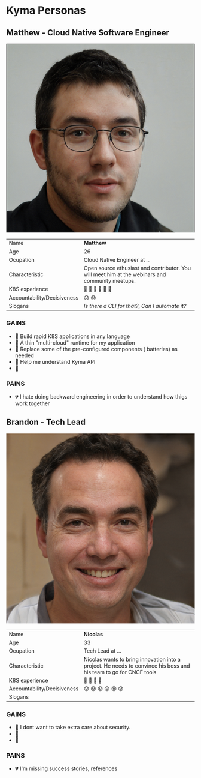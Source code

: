 # Kyma Personas

## Matthew - Cloud Native Software Engineer

![Mathew](assets/matthew.png)

|                             |                                                                                                 |
| --------------------------- | ----------------------------------------------------------------------------------------------- |
| Name                        | **Matthew**                                                                                     |
| Age                         | 26                                                                                              |
| Ocupation                   | Cloud Native Engineer at ...                                                                    |
| Characteristic              | Open source ethusiast and contributor. You will meet him at the webinars and community meetups. |
| K8S experience              | :book: :book: :book: :book: :book: :book:                                                       |
| Accountability/Decisiveness | :sweat: :sweat:                                                                                 |
| Slogans                     | _Is there a CLI for that?_, _Can I automate it?_                                                |

### GAINS

- :green_heart: Build rapid K8S applications in any language
- :green_heart: A thin "multi-cloud" runtime for my application
- :green_heart: Replace some of the pre-configured components ( batteries) as needed
- :green_heart: Help me understand Kyma API
- :green_heart:

### PAINS

- :broken_heart: I hate doing backward engineering in order to understand how thigs work together

## Brandon - Tech Lead

![Nicolas](assets/nicolas.png)

|                             |                                                                                                                   |
| --------------------------- | ----------------------------------------------------------------------------------------------------------------- |
| Name                        | **Nicolas**                                                                                                       |
| Age                         | 33                                                                                                                |
| Ocupation                   | Tech Lead at ...                                                                                                  |
| Characteristic              | Nicolas wants to bring innovation into a project. He needs to convince his boss and his team to go for CNCF tools |
| K8S experience              | :book: :book: :book: :book:                                                                                       |
| Accountability/Decisiveness | :sweat: :sweat: :sweat: :sweat: :sweat: :sweat:                                                                   |
| Slogans                     |                                                                                                                   |

### GAINS

- :green_heart: I dont want to take extra care about security.
- :green_heart:
- :green_heart:

### PAINS

- :broken_heart: I'm missing success stories, references
